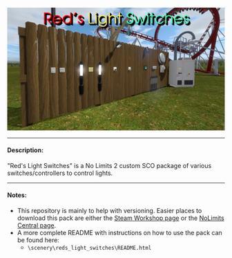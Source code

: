 ![Red's Light Switches](/scenery/reds_light_switches/textures/previews/overview.jpg?raw=true)

___

#### Description:
"Red's Light Switches" is a No Limits 2 custom SCO package of various switches/controllers to control lights.

___

#### Notes:

- This repository is mainly to help with versioning. Easier places to download this pack are either the [Steam Workshop page](https://steamcommunity.com/sharedfiles/filedetails/?id=2325974526) or the [NoLimits Central page](https://nolimitscentral.com/exchange/park/1476).
- A more complete README with instructions on how to use the pack can be found here:
  - `\scenery\reds_light_switches\README.html`
